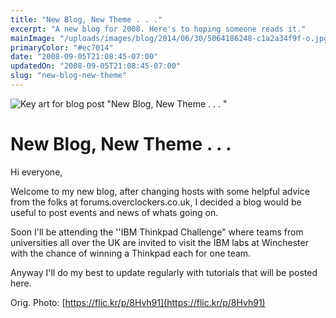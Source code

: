 ```yaml
---
title: "New Blog, New Theme . . ."
excerpt: "A new blog for 2008. Here's to hoping someone reads it."
mainImage: "/uploads/images/blog/2014/06/30/5064186248-c1a2a34f9f-o.jpg"
primaryColor: "#ec7014"
date: "2008-09-05T21:08:45-07:00"
updatedOn: "2008-09-05T21:08:45-07:00"
slug: "new-blog-new-theme"
---
```

![Key art for blog post "New Blog, New Theme . . . "](/uploads/images/blog/2014/06/30/5064186248-c1a2a34f9f-o.jpg)

# New Blog, New Theme . . . 

Hi everyone,

Welcome to my new blog, after changing hosts with some helpful advice from the folks at forums.overclockers.co.uk, I decided a blog would be useful to post events and news of whats going on.

Soon I'll be attending the ''IBM Thinkpad Challenge" where teams from universities all over the UK are invited to visit the IBM labs at Winchester with the chance of winning a Thinkpad each for one team.

Anyway I'll do my best to update regularly with tutorials that will be posted here.

Orig. Photo: [https://flic.kr/p/8Hvh91](https://flic.kr/p/8Hvh91)
